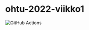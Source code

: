 # ohtu-2022-viikko1

![GitHub Actions](https://github.com/ereborinkorppi/ohtu-2022-viikko1/workflows/CI/badge.svg)

